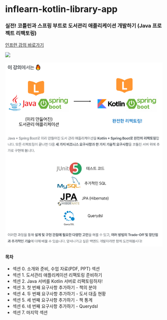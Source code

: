 # inflearn-kotlin-library-app

### 실전! 코틀린과 스프링 부트로 도서관리 애플리케이션 개발하기 (Java 프로젝트 리팩토링)
[인프런 강의 바로가기](https://www.inflearn.com/course/java-to-kotlin-2/dashboard)

<img src="https://cdn.inflearn.com/public/courses/329248/cover/302bbe7f-5c3d-49f2-b23a-16f4f51e6ede/329248-eng2.png" />

![img.png](img.png)

#### 목차
- 섹션 0. 소개와 준비, 수업 자료(PDF, PPT) 섹션
- 섹션 1. 도서관리 애플리케이션 리팩토링 준비하기
- 섹션 2. Java 서버를 Kotlin 서버로 리팩토링하자!
- 섹션 3. 첫 번째 요구사항 추가하기 - 책의 분야
- 섹션 4. 두 번째 요구사항 추가하기 - 도서 대출 현황
- 섹션 5. 세 번째 요구사항 추가하기 - 책 통계
- 섹션 6. 네 번째 요구사항 추가하기 - Querydsl
- 섹션 7. 마지막 섹션